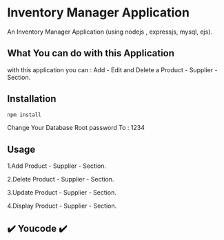 # Inventory Manager Application

An Inventory Manager Application (using nodejs , expressjs, mysql, ejs).

## What You can do with this Application

with this application you can : Add - Edit and Delete a Product - Supplier - Section.

## Installation


```bash
npm install
```
 Change Your Database Root password To : 1234

## Usage

1.Add Product - Supplier - Section.

2.Delete Product - Supplier - Section.

3.Update Product - Supplier - Section.

4.Display Product - Supplier - Section.

## ✔️ Youcode ✔️